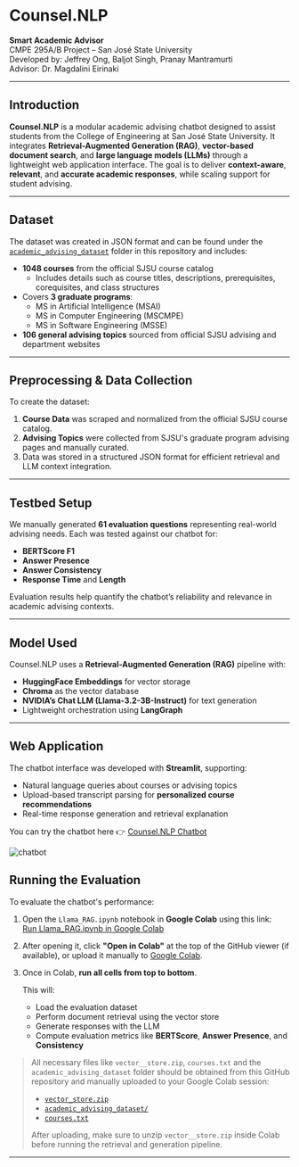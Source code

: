 # Counsel.NLP

**Smart Academic Advisor**  
CMPE 295A/B Project – San José State University  
Developed by: Jeffrey Ong, Baljot Singh, Pranay Mantramurti  
Advisor: Dr. Magdalini Eirinaki

---

## Introduction

**Counsel.NLP** is a modular academic advising chatbot designed to assist students from the College of Engineering at San José State University. It integrates **Retrieval-Augmented Generation (RAG)**, **vector-based document search**, and **large language models (LLMs)** through a lightweight web application interface. The goal is to deliver **context-aware**, **relevant**, and **accurate academic responses**, while scaling support for student advising.

---

## Dataset

The dataset was created in JSON format and can be found under the [`academic_advising_dataset`](./academic_advising_dataset) folder in this repository and includes:

- **1048 courses** from the official SJSU course catalog  
  - Includes details such as course titles, descriptions, prerequisites, corequisites, and class structures  
- Covers **3 graduate programs**:
  - MS in Artificial Intelligence (MSAI)
  - MS in Computer Engineering (MSCMPE)
  - MS in Software Engineering (MSSE)
- **106 general advising topics** sourced from official SJSU advising and department websites

---

## Preprocessing & Data Collection

To create the dataset:
1. **Course Data** was scraped and normalized from the official SJSU course catalog.
2. **Advising Topics** were collected from SJSU's graduate program advising pages and manually curated.
3. Data was stored in a structured JSON format for efficient retrieval and LLM context integration.

---

## Testbed Setup

We manually generated **61 evaluation questions** representing real-world advising needs. Each was tested against our chatbot for:
- **BERTScore F1**
- **Answer Presence**
- **Answer Consistency**
- **Response Time** and **Length**

Evaluation results help quantify the chatbot’s reliability and relevance in academic advising contexts.

---

## Model Used

Counsel.NLP uses a **Retrieval-Augmented Generation (RAG)** pipeline with:
- **HuggingFace Embeddings** for vector storage
- **Chroma** as the vector database
- **NVIDIA’s Chat LLM (Llama-3.2-3B-Instruct)** for text generation
- Lightweight orchestration using **LangGraph**

---

## Web Application

The chatbot interface was developed with **Streamlit**, supporting:
- Natural language queries about courses or advising topics
- Upload-based transcript parsing for **personalized course recommendations**
- Real-time response generation and retrieval explanation

You can try the chatbot here 👉 [Counsel.NLP Chatbot](https://counsel-nlp.streamlit.app/)

![chatbot](https://github.com/user-attachments/assets/c0d2b03b-a70d-4839-bcc3-70dfe579cc98)

## Running the Evaluation

To evaluate the chatbot's performance:

1. Open the `Llama_RAG.ipynb` notebook in **Google Colab** using this link:  
   [Run Llama_RAG.ipynb in Google Colab](./Llama_RAG.ipynb)

2. After opening it, click **"Open in Colab"** at the top of the GitHub viewer (if available), or upload it manually to [Google Colab](https://colab.research.google.com/).

3. Once in Colab, **run all cells from top to bottom**.
   
   This will:
   - Load the evaluation dataset
   - Perform document retrieval using the vector store
   - Generate responses with the LLM
   - Compute evaluation metrics like **BERTScore**, **Answer Presence**, and **Consistency**

>  All necessary files like `vector__store.zip`, `courses.txt` and the `academic_advising_dataset` folder should be obtained from this GitHub repository and manually uploaded to your Google Colab session:
> - [`vector_store.zip`](./vector_store.zip)
> - [`academic_advising_dataset/`](./academic_advising_dataset)
> - [`courses.txt`](./academic_advising_dataset/courses.txt)
>   
> After uploading, make sure to unzip `vector__store.zip` inside Colab before running the retrieval and generation pipeline.

---    
